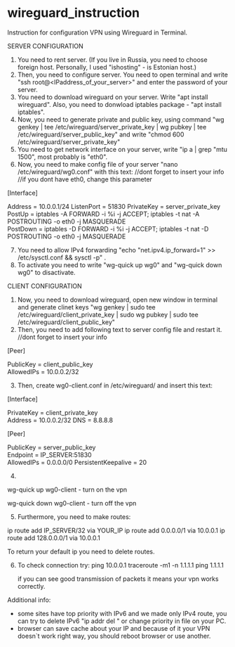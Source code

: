 # wireguard_instruction
Instruction for configuration VPN using Wireguard in Terminal.

SERVER CONFIGURATION
1) You need to rent server. (If you live in Russia, you need to choose foreign host. Personally, I used "ishosting" - is Estonian host.)
2) Then, you need to configure server. You need to open terminal and write "ssh root@<IPaddress_of_your_server>" and enter the password of your server.
3) You need to download wireguard on your server. Write "apt install wireguard". Also, you need to donwload iptables package - "apt install iptables".
4) Now, you need to generate private and public key, using command "wg genkey | tee /etc/wireguard/server_private_key | wg pubkey | tee /etc/wireguard/server_public_key" and write "chmod 600 /etc/wireguard/server_private_key"
5) You need to get network interface on your server, write "ip a | grep "mtu 1500", most probably is "eth0".
6) Now, you need to make config file of your server "nano /etc/wireguard/wg0.conf" with this text:
//dont forget to insert your info
//if you dont have eth0, change this parameter

[Interface]

Address = 10.0.0.1/24
ListenPort = 51830
PrivateKey = server_private_key                                                                       
PostUp = iptables -A FORWARD -i %i -j ACCEPT; iptables -t nat -A POSTROUTING -o
eth0 -j MASQUERADE                                                                                    
PostDown = iptables -D FORWARD -i %i -j ACCEPT; iptables -t nat -D POSTROUTING -o
eth0 -j MASQUERADE


7) You need to allow IPv4 forwarding "echo "net.ipv4.ip_forward=1" >> /etc/sysctl.conf && sysctl -p" .
8) To activate you need to write "wg-quick up wg0" and "wg-quick down wg0" to disactivate.

CLIENT CONFIGURATION
1) Now, you need to download wireguard, open new window in terminal and generate clinet keys "wg genkey | sudo tee /etc/wireguard/client_private_key | sudo wg pubkey | sudo tee /etc/wireguard/client_public_key"
2) Then, you need to add following text to server config file and restart it.
//dont forget to insert your info 

[Peer]

PublicKey = client_public_key                                                                          
AllowedIPs = 10.0.0.2/32

3) Then, create wg0-client.conf in /etc/wireguard/ and insert this text:

[Interface]

PrivateKey = client_private_key                                                                       
Address = 10.0.0.2/32
DNS = 8.8.8.8

[Peer]

PublicKey = server_public_key                                                                         
Endpoint = IP_SERVER:51830                                                                            
AllowedIPs = 0.0.0.0/0
PersistentKeepalive = 20

4) 
wg-quick up wg0-client   - turn on the vpn

wg-quick down wg0-client - turn off the vpn

5) Furthermore, you need to make routes:

ip route add IP_SERVER/32 via YOUR_IP
ip route add 0.0.0.0/1 via 10.0.0.1
ip route add 128.0.0.0/1 via 10.0.0.1

To return your default ip you need to delete routes.

6) To check connection try:
   ping 10.0.0.1
   traceroute -m1 -n 1.1.1.1
   ping 1.1.1.1

   if you can see good transmission of packets it means your vpn works correctly.

Additional info:
- some sites have top priority with IPv6 and we made only IPv4 route, you can try to delete IPv6 "ip addr del <IPv6>" or change priority in file on your PC.
- browser can save cache about your IP and because of it your VPN doesn`t work right way, you should reboot browser or use another.
